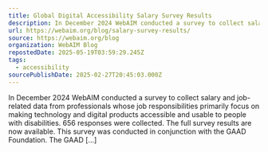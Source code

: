 ```yaml
---
title: Global Digital Accessibility Salary Survey Results
description: In December 2024 WebAIM conducted a survey to collect salary and job-related data from professionals whose job responsibilities primarily focus on making technology and digital products accessible and usable to people with disabilities. 656 responses were collected. The full survey results are now available. This survey was conducted in conjunction with the&#160;GAAD Foundation. The GAAD [&#8230;]
url: https://webaim.org/blog/salary-survey-results/
source: https://webaim.org/blog
organization: WebAIM Blog
repostedDate: 2025-05-19T03:59:29.245Z
tags:
  - accessibility
sourcePublishDate: 2025-02-27T20:45:03.000Z
---
```


In December 2024 WebAIM conducted a survey to collect salary and job-related data from professionals whose job responsibilities primarily focus on making technology and digital products accessible and usable to people with disabilities. 656 responses were collected. The full survey results are now available. This survey was conducted in conjunction with the&#160;GAAD Foundation. The GAAD [&#8230;]